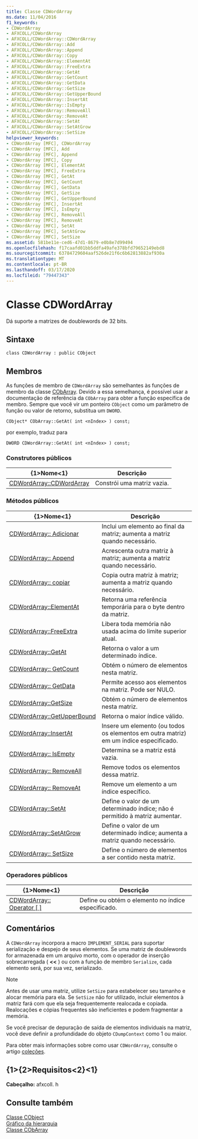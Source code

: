 ```yaml
---
title: Classe CDWordArray
ms.date: 11/04/2016
f1_keywords:
- CDWordArray
- AFXCOLL/CDWordArray
- AFXCOLL/CDWordArray::CDWordArray
- AFXCOLL/CDWordArray::Add
- AFXCOLL/CDWordArray::Append
- AFXCOLL/CDWordArray::Copy
- AFXCOLL/CDWordArray::ElementAt
- AFXCOLL/CDWordArray::FreeExtra
- AFXCOLL/CDWordArray::GetAt
- AFXCOLL/CDWordArray::GetCount
- AFXCOLL/CDWordArray::GetData
- AFXCOLL/CDWordArray::GetSize
- AFXCOLL/CDWordArray::GetUpperBound
- AFXCOLL/CDWordArray::InsertAt
- AFXCOLL/CDWordArray::IsEmpty
- AFXCOLL/CDWordArray::RemoveAll
- AFXCOLL/CDWordArray::RemoveAt
- AFXCOLL/CDWordArray::SetAt
- AFXCOLL/CDWordArray::SetAtGrow
- AFXCOLL/CDWordArray::SetSize
helpviewer_keywords:
- CDWordArray [MFC], CDWordArray
- CDWordArray [MFC], Add
- CDWordArray [MFC], Append
- CDWordArray [MFC], Copy
- CDWordArray [MFC], ElementAt
- CDWordArray [MFC], FreeExtra
- CDWordArray [MFC], GetAt
- CDWordArray [MFC], GetCount
- CDWordArray [MFC], GetData
- CDWordArray [MFC], GetSize
- CDWordArray [MFC], GetUpperBound
- CDWordArray [MFC], InsertAt
- CDWordArray [MFC], IsEmpty
- CDWordArray [MFC], RemoveAll
- CDWordArray [MFC], RemoveAt
- CDWordArray [MFC], SetAt
- CDWordArray [MFC], SetAtGrow
- CDWordArray [MFC], SetSize
ms.assetid: 581be11e-ced6-47d1-8679-e0b8e7d99494
ms.openlocfilehash: f17caafd01bb5ddfa49afe378bfd79652149ebd8
ms.sourcegitcommit: 63784729604aaf526de21f6c6b62813882af930a
ms.translationtype: MT
ms.contentlocale: pt-BR
ms.lasthandoff: 03/17/2020
ms.locfileid: "79447343"
---
```

# <a name="cdwordarray-class"></a>Classe CDWordArray

Dá suporte a matrizes de doublewords de 32 bits.

## <a name="syntax"></a>Sintaxe

```
class CDWordArray : public CObject
```

## <a name="members"></a>Membros

As funções de membro de `CDWordArray` são semelhantes às funções de membro da classe [CObArray](../../mfc/reference/cobarray-class.md). Devido a essa semelhança, é possível usar a documentação de referência da `CObArray` para obter a função específica de membro. Sempre que você vir um ponteiro `CObject` como um parâmetro de função ou valor de retorno, substitua um `DWORD`.

`CObject* CObArray::GetAt( int <nIndex> ) const;`

por exemplo, traduz para

`DWORD CDWordArray::GetAt( int <nIndex> ) const;`

### <a name="public-constructors"></a>Construtores públicos

|{1&gt;Nome&lt;1}|Descrição|
|----------|-----------------|
|[CDWordArray::CDWordArray](../../mfc/reference/cobarray-class.md#cobarray)|Constrói uma matriz vazia.|

### <a name="public-methods"></a>Métodos públicos

|{1&gt;Nome&lt;1}|Descrição|
|----------|-----------------|
|[CDWordArray:: Adicionar](../../mfc/reference/cobarray-class.md#add)|Inclui um elemento ao final da matriz; aumenta a matriz quando necessário.|
|[CDWordArray:: Append](../../mfc/reference/cobarray-class.md#append)|Acrescenta outra matriz à matriz; aumenta a matriz quando necessário.|
|[CDWordArray:: copiar](../../mfc/reference/cobarray-class.md#copy)|Copia outra matriz à matriz; aumenta a matriz quando necessário.|
|[CDWordArray::ElementAt](../../mfc/reference/cobarray-class.md#elementat)|Retorna uma referência temporária para o byte dentro da matriz.|
|[CDWordArray::FreeExtra](../../mfc/reference/cobarray-class.md#freeextra)|Libera toda memória não usada acima do limite superior atual.|
|[CDWordArray::GetAt](../../mfc/reference/cobarray-class.md#getat)|Retorna o valor a um determinado índice.|
|[CDWordArray:: GetCount](../../mfc/reference/cobarray-class.md#getcount)|Obtém o número de elementos nesta matriz.|
|[CDWordArray:: GetData](../../mfc/reference/cobarray-class.md#getdata)|Permite acesso aos elementos na matriz. Pode ser NULO.|
|[CDWordArray::GetSize](../../mfc/reference/cobarray-class.md#getsize)|Obtém o número de elementos nesta matriz.|
|[CDWordArray::GetUpperBound](../../mfc/reference/cobarray-class.md#getupperbound)|Retorna o maior índice válido.|
|[CDWordArray::InsertAt](../../mfc/reference/cobarray-class.md#insertat)|Insere um elemento (ou todos os elementos em outra matriz) em um índice especificado.|
|[CDWordArray:: IsEmpty](../../mfc/reference/cobarray-class.md#isempty)|Determina se a matriz está vazia.|
|[CDWordArray:: RemoveAll](../../mfc/reference/cobarray-class.md#removeall)|Remove todos os elementos dessa matriz.|
|[CDWordArray:: RemoveAt](../../mfc/reference/cobarray-class.md#removeat)|Remove um elemento a um índice específico.|
|[CDWordArray::SetAt](../../mfc/reference/cobarray-class.md#setat)|Define o valor de um determinado índice; não é permitido à matriz aumentar.|
|[CDWordArray::SetAtGrow](../../mfc/reference/cobarray-class.md#setatgrow)|Define o valor de um determinado índice; aumenta a matriz quando necessário.|
|[CDWordArray:: SetSize](../../mfc/reference/cobarray-class.md#setsize)|Define o número de elementos a ser contido nesta matriz.|

### <a name="public-operators"></a>Operadores públicos

|{1&gt;Nome&lt;1}|Descrição|
|----------|-----------------|
|[CDWordArray:: Operator \[ \]](../../mfc/reference/cobarray-class.md#operator_at)|Define ou obtém o elemento no índice especificado.|

## <a name="remarks"></a>Comentários

A `CDWordArray` incorpora a macro `IMPLEMENT_SERIAL` para suportar serialização e despejo de seus elementos. Se uma matriz de doublewords for armazenada em um arquivo morto, com o operador de inserção sobrecarregada ( **<<** ) ou com a função de membro `Serialize`, cada elemento será, por sua vez, serializado.

> [!NOTE]
>  Antes de usar uma matriz, utilize `SetSize` para estabelecer seu tamanho e alocar memória para ela. Se `SetSize` não for utilizado, incluir elementos à matriz fará com que ela seja frequentemente realocada e copiada. Realocações e cópias frequentes são ineficientes e podem fragmentar a memória.

Se você precisar de depuração de saída de elementos individuais na matriz, você deve definir a profundidade do objeto `CDumpContext` como 1 ou maior.

Para obter mais informações sobre como usar `CDWordArray`, consulte o artigo [coleções](../../mfc/collections.md).

## <a name="requirements"></a>{1&gt;{2&gt;Requisitos&lt;2}&lt;1}

**Cabeçalho:** afxcoll. h

## <a name="see-also"></a>Consulte também

[Classe CObject](../../mfc/reference/cobject-class.md)<br/>
[Gráfico da hierarquia](../../mfc/hierarchy-chart.md)<br/>
[Classe CObArray](../../mfc/reference/cobarray-class.md)
